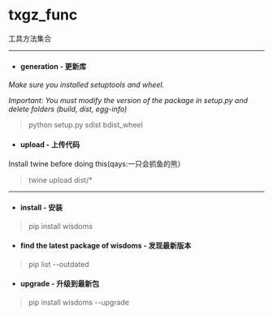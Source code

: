 # txgz_func
工具方法集合

----------------------------------------------------------------------------------------------------------------------


- #### generation - 更新库

_Make sure you installed setuptools and wheel._

_Important: You must modify the version of the package in setup.py and delete folders (build, dist, egg-info)_

> python setup.py sdist bdist_wheel

- #### upload - 上传代码

Install twine before doing this(qays:一只会抓鱼的熊）
> twine upload dist/*

------------------------------------------------------------

- #### install - 安装
> pip install wisdoms

- #### find the latest package of wisdoms - 发现最新版本
> pip list --outdated

- #### upgrade - 升级到最新包
> pip install wisdoms --upgrade